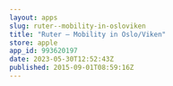 ```yaml
---
layout: apps
slug: ruter--mobility-in-osloviken
title: "Ruter – Mobility in Oslo/Viken"
store: apple
app_id: 993620197
date: 2023-05-30T12:52:43Z
published: 2015-09-01T08:59:16Z
---
```

